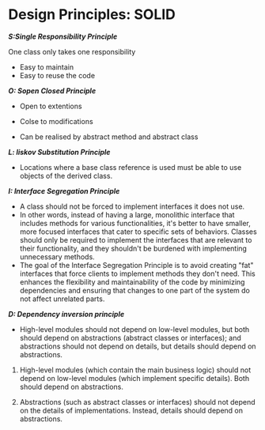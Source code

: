 # Design Principles: SOLID

***S:Single Responsibility Principle***  

One class only takes one responsibility

* Easy to maintain  
* Easy to reuse the code

***O: Sopen Closed Principle***  

* Open to extentions
* Colse to modifications

* Can be realised by abstract method and abstract class

***L: liskov Substitution Principle***  

* Locations where a base class reference is used must be able to use objects of the derived class.  

***I: Interface Segregation Principle***  

* A class should not be forced to implement interfaces it does not use.  
* In other words, instead of having a large, monolithic interface that includes methods for various functionalities, it's better to have smaller, more focused interfaces that cater to specific sets of behaviors. Classes should only be required to implement the interfaces that are relevant to their functionality, and they shouldn't be burdened with implementing unnecessary methods.
* The goal of the Interface Segregation Principle is to avoid creating "fat" interfaces that force clients to implement methods they don't need. This enhances the flexibility and maintainability of the code by minimizing dependencies and ensuring that changes to one part of the system do not affect unrelated parts.

***D: Dependency inversion principle***  

* High-level modules should not depend on low-level modules, but both should depend on abstractions (abstract classes or interfaces); and abstractions should not depend on details, but details should depend on abstractions.  

1. High-level modules (which contain the main business logic) should not depend on low-level modules (which implement specific details). Both should depend on abstractions.

2. Abstractions (such as abstract classes or interfaces) should not depend on the details of implementations. Instead, details should depend on abstractions.
